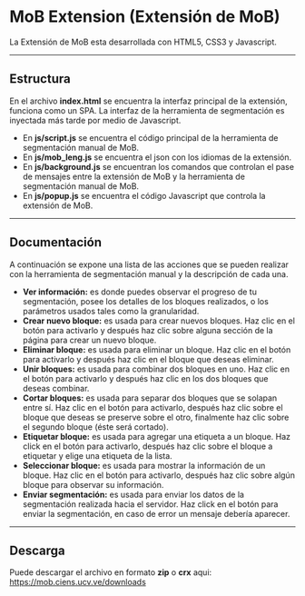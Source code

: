 # MoB Extension (Extensión de MoB)

La Extensión de MoB esta desarrollada con HTML5, CSS3 y Javascript. 

---
## Estructura

En el archivo **index.html** se encuentra la interfaz principal de la extensión, funciona como un SPA. La interfaz de la herramienta de segmentación es inyectada más tarde por medio de Javascript.

- En **js/script.js** se encuentra el código principal de la herramienta de segmentación manual de MoB. 
- En **js/mob_leng.js** se encuentra el json con los idiomas de la extensión.
- En **js/background.js** se encuentran los comandos que controlan el pase de mensajes entre la extensión de MoB y la herramienta de segmentación manual de MoB. 
- En **js/popup.js** se encuentra el código Javascript que controla la extensión de MoB. 

---
## Documentación

A continuación se expone una lista de las acciones que se pueden realizar con la herramienta de segmentación manual y la descripción de cada una.

- **Ver información:** es donde puedes observar el progreso de tu segmentación, posee los detalles de los bloques realizados, o los parámetros usados tales como la granularidad.
- **Crear nuevo bloque:** es usada para crear nuevos bloques. Haz clic en el botón para activarlo y después haz clic sobre alguna sección de la página para crear un nuevo bloque.	
- **Eliminar bloque:** es usada para eliminar un bloque. Haz clic en el botón para activarlo y después haz clic en el bloque que deseas eliminar.
- **Unir bloques:** es usada para combinar dos bloques en uno. Haz clic en el botón para activarlo y después haz clic en los dos bloques que deseas combinar.
- **Cortar bloques:** es usada para separar dos bloques que se solapan entre sí. Haz clic en el botón para activarlo, después haz clic sobre el bloque que deseas se preserve sobre el otro, finalmente haz clic sobre el segundo bloque (éste será cortado).
- **Etiquetar bloque:** es usada para agregar una etiqueta a un bloque. Haz click en el botón para activarlo, después haz clic sobre el bloque a etiquetar y elige una etiqueta de la lista.
- **Seleccionar bloque:** es usada para mostrar la información de un bloque. Haz clic en el botón para activarlo, después haz clic sobre algún bloque para observar su información.
- **Enviar segmentación:** es usada para enviar los datos de la segmentación realizada hacia el servidor. Haz click en el botón para enviar la segmentación, en caso de error un mensaje debería aparecer.

---
## Descarga

Puede descargar el archivo en formato **zip** o **crx** aqui: <https://mob.ciens.ucv.ve/downloads>